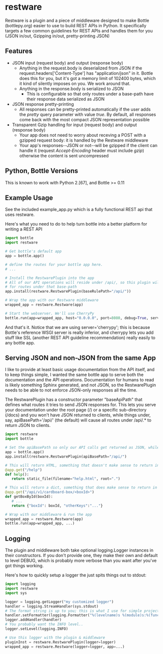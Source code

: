 restware
========

Restware is a plugin and a piece of middleware designed to make Bottle (bottlepy.org) easier to use to build REST APIs in Python. It specifically targets a few common guidelines for REST APIs and handles them for you (JSON in/out, Gzipping in/out, pretty-printing JSON) 

Features
--------
* JSON input (request body) and output (response body)
    * Anything in the request.body is deserialized from JSON if the request.headers['Content-Type'] has "application/json" in it. Bottle does this for you, but it's got a memory limit of 102400 bytes, which it kind of silently imposes on you. We work around that.
    * Anything in the response.body is serialized to JSON
        * This is configurable so that only routes under a base-path have their response data serialized as JSON
* JSON response pretty-printing 
    * All responses can be pretty-printed automatically if the user adds the _pretty_ query parameter with value _true_. By default, all responses come back with the most compact JSON representation possible
* Transparent Gzip handling for input (request body) and output (response body)
    * Your app does not need to worry about receving a POST with a gzipped request body: it is handled by the Restware middleware
    * Your app's responses--JSON or not--will be gzipped if the client can handle it (request _Accept-Encoding_ header must include _gzip_) otherwise the content is sent uncompressed

Python, Bottle Versions
-----------------------
This is known to work with Python 2.[67], and Bottle >= 0.11

Example Usage
-------------
See the included example_app.py which is a fully functional REST api that uses restware.

Here's what you need to do to help turn bottle into a better platform for writing a REST API

```python
import bottle
import restware

# Get bottle's default app
app = bottle.app()

# define the routes for your bottle app here.
# ...

# Install the RestwarePlugin into the app
# All of our API operations will reside under /api/, so this plugin will only do its JSON magic
# for routes under that base-path
app.install(restware.RestwarePlugin(baseRulePath="/api/"))

# Wrap the app with our Restware middleware
wrapped_app = restware.Restware(app)

# Start the webserver. We'll use CherryPy
bottle.run(app=wrapped_app, host="0.0.0.0", port=8080, debug=True, server='cherrypy')
```

And that's it. Notice that we are using server='cherrypy'; this is because Bottle's reference WSGI server is really inferior, and cherrypy lets you add stuff like SSL (another REST API guideline recommendation) really easily to any bottle app.


Serving JSON and non-JSON from the same App
-------------------------------------------
I like to provide at least basic usage documentation from the API itself, and to keep things simple, I wanted the same bottle app to serve both the documentation and the API operations. Documentation for humans to read is likely something Sphinx generated, and not JSON, so the RestwarePlugin needs to be able to not enforce JSON-only responses all the time.

The RestwarePlugin has a constructor parameter "baseApiPath" that defines what routes it tries to send JSON responses for. This lets you serve your documentation under the root page (/) or a specific sub-directory (/docs) and you won't have JSON returned to clients, while things under, say, apiBasePath='/api/' (the default) will cause all routes under /api/.* to return JSON to clients.

```python
import restware
import bottle

# Set the apiBasePath so only our API calls get returned as JSON, while /help will not be tampered with
app = bottle.app()
app.install(restware.RestwarePlugin(apiBasePath="/api/")

# This will return HTML, something that doesn't make sense to return in JSON
@app.get("/help")
def help():
   return static_file(filename="help.html", root=".")

# This will return a dict, something that does make sense to return in JSON
@app.get("/api/v1/cardboard-box/<boxId>")
def getBoxById(boxId):
   # ...
   return {"boxId": boxId, "otherKeys":"..."}

# Wrap with our middleware & run the app
wrapped_app = restware.Restware(app)
bottle.run(app=wrapped_app, ...)
```

Logging
-------
The plugin and middleware both take optional logging.Logger instances in their constructors. If you don't provide one, they make their own and default to level DEBUG, which is probably more verbose than you want after you've got things working.

Here's how to quickly setup a logger the just spits things out to stdout:
```python
import logging
import restware
import sys

logger = logging.getLogger("my customized logger")
handler = logging.StreamHandler(sys.stdout)
# The format string is up to you; this is what I use for simple projects
handler.setFormatter(logging.Formatter("%(levelname)s %(module)s:%(funcName)s %(asctime)s | %(message)s"))
logger.addHandler(handler)
# You probably want the INFO level..
logger.setLevel(logging.INFO)

# Use this logger with the plugin & middleware
pluginInst = restware.RestwarePlugin(logger=logger)
wrapped_app = restware.Restware(logger=logger, app=...)
```
